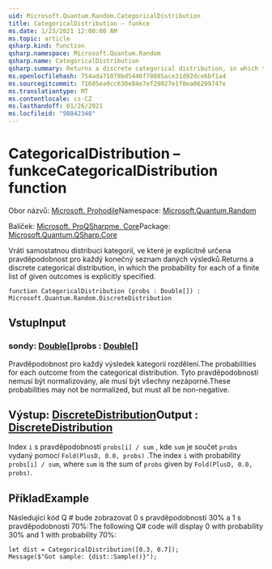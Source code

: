 ```yaml
---
uid: Microsoft.Quantum.Random.CategoricalDistribution
title: CategoricalDistribution – funkce
ms.date: 1/23/2021 12:00:00 AM
ms.topic: article
qsharp.kind: function
qsharp.namespace: Microsoft.Quantum.Random
qsharp.name: CategoricalDistribution
qsharp.summary: Returns a discrete categorical distribution, in which the probability for each of a finite list of given outcomes is explicitly specified.
ms.openlocfilehash: 754ada71078bd5446f78885ace31d92dce6bf1a4
ms.sourcegitcommit: 71605ea9cc630e84e7ef29027e1f0ea06299747e
ms.translationtype: MT
ms.contentlocale: cs-CZ
ms.lasthandoff: 01/26/2021
ms.locfileid: "98842348"
---
```

# <a name="categoricaldistribution-function"></a><span data-ttu-id="55b9a-102">CategoricalDistribution – funkce</span><span class="sxs-lookup"><span data-stu-id="55b9a-102">CategoricalDistribution function</span></span>

<span data-ttu-id="55b9a-103">Obor názvů: [Microsoft. Prohodile](xref:Microsoft.Quantum.Random)</span><span class="sxs-lookup"><span data-stu-id="55b9a-103">Namespace: [Microsoft.Quantum.Random](xref:Microsoft.Quantum.Random)</span></span>

<span data-ttu-id="55b9a-104">Balíček: [Microsoft. ProQSharpme. Core](https://nuget.org/packages/Microsoft.Quantum.QSharp.Core)</span><span class="sxs-lookup"><span data-stu-id="55b9a-104">Package: [Microsoft.Quantum.QSharp.Core](https://nuget.org/packages/Microsoft.Quantum.QSharp.Core)</span></span>


<span data-ttu-id="55b9a-105">Vrátí samostatnou distribuci kategorií, ve které je explicitně určena pravděpodobnost pro každý konečný seznam daných výsledků.</span><span class="sxs-lookup"><span data-stu-id="55b9a-105">Returns a discrete categorical distribution, in which the probability for each of a finite list of given outcomes is explicitly specified.</span></span>

```qsharp
function CategoricalDistribution (probs : Double[]) : Microsoft.Quantum.Random.DiscreteDistribution
```


## <a name="input"></a><span data-ttu-id="55b9a-106">Vstup</span><span class="sxs-lookup"><span data-stu-id="55b9a-106">Input</span></span>

### <a name="probs--double"></a><span data-ttu-id="55b9a-107">sondy: [Double](xref:microsoft.quantum.lang-ref.double)[]</span><span class="sxs-lookup"><span data-stu-id="55b9a-107">probs : [Double](xref:microsoft.quantum.lang-ref.double)[]</span></span>

<span data-ttu-id="55b9a-108">Pravděpodobnost pro každý výsledek kategorií rozdělení.</span><span class="sxs-lookup"><span data-stu-id="55b9a-108">The probabilities for each outcome from the categorical distribution.</span></span>
<span data-ttu-id="55b9a-109">Tyto pravděpodobnosti nemusí být normalizovány, ale musí být všechny nezáporné.</span><span class="sxs-lookup"><span data-stu-id="55b9a-109">These probabilities may not be normalized, but must all be non-negative.</span></span>



## <a name="output--discretedistribution"></a><span data-ttu-id="55b9a-110">Výstup: [DiscreteDistribution](xref:Microsoft.Quantum.Random.DiscreteDistribution)</span><span class="sxs-lookup"><span data-stu-id="55b9a-110">Output : [DiscreteDistribution](xref:Microsoft.Quantum.Random.DiscreteDistribution)</span></span>

<span data-ttu-id="55b9a-111">Index `i` s pravděpodobností `probs[i] / sum` , kde `sum` je součet `probs` vydaný pomocí `Fold(PlusD, 0.0, probs)` .</span><span class="sxs-lookup"><span data-stu-id="55b9a-111">The index `i` with probability `probs[i] / sum`, where `sum` is the sum of `probs` given by `Fold(PlusD, 0.0, probs)`.</span></span>

## <a name="example"></a><span data-ttu-id="55b9a-112">Příklad</span><span class="sxs-lookup"><span data-stu-id="55b9a-112">Example</span></span>

<span data-ttu-id="55b9a-113">Následující kód Q # bude zobrazovat 0 s pravděpodobností 30% a 1 s pravděpodobností 70%:</span><span class="sxs-lookup"><span data-stu-id="55b9a-113">The following Q# code will display 0 with probability 30% and 1 with probability 70%:</span></span>

```qsharp
let dist = CategoricalDistribution([0.3, 0.7]);
Message($"Got sample: {dist::Sample()}");
```